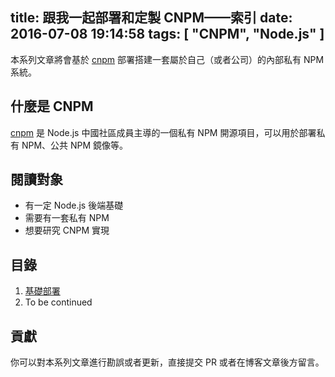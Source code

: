 title: 跟我一起部署和定製 CNPM——索引
date: 2016-07-08 19:14:58
tags: [ "CNPM", "Node.js" ]
---

本系列文章將會基於 [cnpm](https://github.com/cnpm/cnpmjs.org) 部署搭建一套屬於自己（或者公司）的內部私有 NPM 系統。

## 什麼是 CNPM

[cnpm](https://github.com/cnpm/cnpmjs.org) 是 Node.js 中國社區成員主導的一個私有 NPM 開源項目，可以用於部署私有 NPM、公共 NPM 鏡像等。

## 閱讀對象

+ 有一定 Node.js 後端基礎
+ 需要有一套私有 NPM
+ 想要研究 CNPM 實現

## 目錄

1. [基礎部署](lets-cnpm-base-deploy)
2. To be continued

## 貢獻

你可以對本系列文章進行勘誤或者更新，直接提交 PR 或者在博客文章後方留言。

